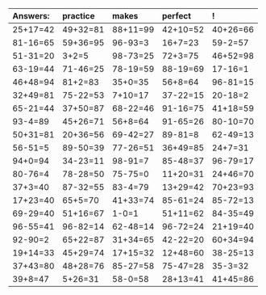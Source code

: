 | Answers: | practice | makes | perfect | ! |
| :--- | :--- | :--- | :--- | :--- |
| 25+17=42 | 49+32=81 | 88+11=99 | 42+10=52 | 40+26=66 | 
| 81-16=65 | 59+36=95 | 96-93=3 | 16+7=23 | 59-2=57 | 
| 51-31=20 | 3+2=5 | 98-73=25 | 72+3=75 | 46+52=98 | 
| 63-19=44 | 71-46=25 | 78-19=59 | 88-19=69 | 17-16=1 | 
| 46+48=94 | 81+2=83 | 35+0=35 | 56+8=64 | 96-81=15 | 
| 32+49=81 | 75-22=53 | 7+10=17 | 37-22=15 | 20-18=2 | 
| 65-21=44 | 37+50=87 | 68-22=46 | 91-16=75 | 41+18=59 | 
| 93-4=89 | 45+26=71 | 56+8=64 | 91-65=26 | 80-10=70 | 
| 50+31=81 | 20+36=56 | 69-42=27 | 89-81=8 | 62-49=13 | 
| 56-51=5 | 89-50=39 | 77-26=51 | 36+49=85 | 24+7=31 | 
| 94+0=94 | 34-23=11 | 98-91=7 | 85-48=37 | 96-79=17 | 
| 80-76=4 | 78-28=50 | 75-75=0 | 11+20=31 | 24+46=70 | 
| 37+3=40 | 87-32=55 | 83-4=79 | 13+29=42 | 70+23=93 | 
| 17+23=40 | 65+5=70 | 41+33=74 | 85-61=24 | 85-72=13 | 
| 69-29=40 | 51+16=67 | 1-0=1 | 51+11=62 | 84-35=49 | 
| 96-55=41 | 96-82=14 | 62-48=14 | 96-72=24 | 21+19=40 | 
| 92-90=2 | 65+22=87 | 31+34=65 | 42-22=20 | 60+34=94 | 
| 19+14=33 | 45+29=74 | 17+15=32 | 12+48=60 | 38-25=13 | 
| 37+43=80 | 48+28=76 | 85-27=58 | 75-47=28 | 35-3=32 | 
| 39+8=47 | 5+26=31 | 58-0=58 | 28+13=41 | 41+45=86 | 
